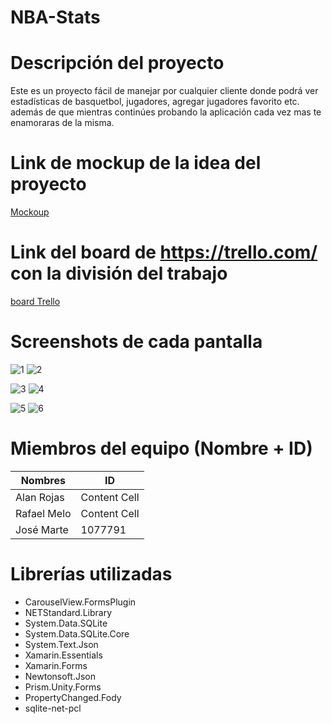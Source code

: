 # NBA-Stats

# Descripción del proyecto

Este es un proyecto fácil de manejar por cualquier cliente donde podrá ver estadísticas de basquetbol, jugadores, agregar jugadores favorito etc. además de que mientras continúes probando la aplicación cada vez mas te enamoraras de la misma. 
  
# Link de mockup de la idea del proyecto
[Mockoup](https://balsamiq.cloud/smpbigk/pygul88/r7E0F "Mockoup realizado en balsamiq")

# Link del board de https://trello.com/ con la división del trabajo
[board Trello](https://trello.com/invite/b/ISxaROo1/39e65988084126b975fb8dd437aa5918/mobile-dev-app-grupo-1 "Movile Dev")

# Screenshots de cada pantalla

![1](https://user-images.githubusercontent.com/49078581/115101173-eb8acc80-9f0f-11eb-9260-2e61b6993737.PNG) ![2](https://user-images.githubusercontent.com/49078581/115101167-e9c10900-9f0f-11eb-94dc-592304bfc396.PNG) 

![3](https://user-images.githubusercontent.com/49078581/115101168-ea599f80-9f0f-11eb-8cf7-e6d084b85b67.PNG) ![4](https://user-images.githubusercontent.com/49078581/115101170-eaf23600-9f0f-11eb-8808-7604fbc2bd6d.PNG) 

![5](https://user-images.githubusercontent.com/49078581/115101171-eaf23600-9f0f-11eb-8526-4570853dfa43.PNG) ![6](https://user-images.githubusercontent.com/49078581/115101172-eb8acc80-9f0f-11eb-9d4b-58a4f77781a1.PNG)

# Miembros del equipo (Nombre + ID)

   Nombres     |    ID
-------------  | -------------
  Alan Rojas   | Content Cell
  Rafael Melo  | Content Cell
  José Marte   |    1077791


# Librerías utilizadas

- CarouselView.FormsPlugin
- NETStandard.Library
- System.Data.SQLite
- System.Data.SQLite.Core 
- System.Text.Json
- Xamarin.Essentials
- Xamarin.Forms 
- Newtonsoft.Json
- Prism.Unity.Forms
- PropertyChanged.Fody
- sqlite-net-pcl


